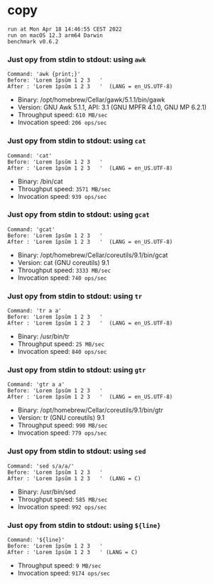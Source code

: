 # copy
 
    run at Mon Apr 18 14:46:55 CEST 2022
    run on macOS 12.3 arm64 Darwin
    benchmark v0.6.2
 
### Just opy from stdin to stdout: using `awk`
```shell
Command: 'awk {print;}'
Before: 'Lorem îpsûm 1 2 3   '
After : 'Lorem îpsûm 1 2 3   '  (LANG = en_US.UTF-8)
```
* Binary: /opt/homebrew/Cellar/gawk/5.1.1/bin/gawk
* Version: GNU Awk 5.1.1, API: 3.1 (GNU MPFR 4.1.0, GNU MP 6.2.1)
* Throughput speed: `610 MB/sec`
* Invocation speed: `206 ops/sec`

### Just opy from stdin to stdout: using `cat`
```shell
Command: 'cat'
Before: 'Lorem îpsûm 1 2 3   '
After : 'Lorem îpsûm 1 2 3   '  (LANG = en_US.UTF-8)
```
* Binary: /bin/cat
* Throughput speed: `3571 MB/sec`
* Invocation speed: `939 ops/sec`

### Just opy from stdin to stdout: using `gcat`
```shell
Command: 'gcat'
Before: 'Lorem îpsûm 1 2 3   '
After : 'Lorem îpsûm 1 2 3   '  (LANG = en_US.UTF-8)
```
* Binary: /opt/homebrew/Cellar/coreutils/9.1/bin/gcat
* Version: cat (GNU coreutils) 9.1
* Throughput speed: `3333 MB/sec`
* Invocation speed: `740 ops/sec`

### Just opy from stdin to stdout: using `tr`
```shell
Command: 'tr a a'
Before: 'Lorem îpsûm 1 2 3   '
After : 'Lorem îpsûm 1 2 3   '  (LANG = en_US.UTF-8)
```
* Binary: /usr/bin/tr
* Throughput speed: `25 MB/sec`
* Invocation speed: `840 ops/sec`

### Just opy from stdin to stdout: using `gtr`
```shell
Command: 'gtr a a'
Before: 'Lorem îpsûm 1 2 3   '
After : 'Lorem îpsûm 1 2 3   '  (LANG = en_US.UTF-8)
```
* Binary: /opt/homebrew/Cellar/coreutils/9.1/bin/gtr
* Version: tr (GNU coreutils) 9.1
* Throughput speed: `990 MB/sec`
* Invocation speed: `779 ops/sec`

### Just opy from stdin to stdout: using `sed`
```shell
Command: 'sed s/a/a/'
Before: 'Lorem îpsûm 1 2 3   '
After : 'Lorem îpsûm 1 2 3   '  (LANG = C)
```
* Binary: /usr/bin/sed
* Throughput speed: `585 MB/sec`
* Invocation speed: `992 ops/sec`

### Just opy from stdin to stdout: using `${line}`
```shell
Command: '${line}'
Before: 'Lorem îpsûm 1 2 3   '
After : 'Lorem îpsûm 1 2 3   ' (LANG = C)
```
* Throughput speed: `9 MB/sec`
* Invocation speed: `9174 ops/sec`

